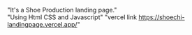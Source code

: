 "It's a Shoe Production landing page."<br/>
"Using Html CSS and Javascript"
"vercel link https://shoechi-landingpage.vercel.app/"
